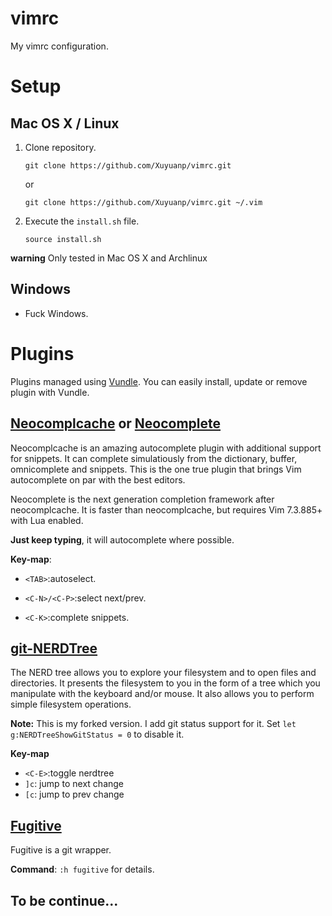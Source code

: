 vimrc
=====

My vimrc configuration.

# Setup

## Mac OS X / Linux

1. Clone repository.

    `git clone https://github.com/Xuyuanp/vimrc.git`

    or

    `git clone https://github.com/Xuyuanp/vimrc.git ~/.vim`

2. Execute the `install.sh` file.

    `source install.sh`

**warning** Only tested in Mac OS X and Archlinux

## Windows

* Fuck Windows.

# Plugins

Plugins managed using [Vundle](https://github.com/gmarik/Vundle.vim). You can easily install, update or remove plugin with Vundle.

## [Neocomplcache](https://github.com/Shougo/neocomplcache.vim) or [Neocomplete](https://github.com/Shougo/neocomplete.vim)
  Neocomplcache is an amazing autocomplete plugin with additional support for snippets. It can complete simulatiously from the dictionary, buffer, omnicomplete and snippets. This is the one true plugin that brings Vim autocomplete on par with the best editors.

  Neocomplete is the next generation completion framework after neocomplcache. It is faster than neocomplcache, but requires Vim 7.3.885+ with Lua enabled.

  **Just keep typing**, it will autocomplete where possible.

  **Key-map**:

  * `<TAB>`:autoselect.

  * `<C-N>/<C-P>`:select next/prev.

  * `<C-K>`:complete snippets.

## [git-NERDTree](https://github.com/Xuyuanp/git-nerdtree)

The NERD tree allows you to explore your filesystem and to open files and directories. It presents the filesystem to you in the form of a tree which you manipulate with the keyboard and/or mouse. It also allows you to perform simple filesystem operations.

  **Note:** This is my forked version. I add git status support for it. Set `let g:NERDTreeShowGitStatus = 0` to disable it.

  **Key-map**

  * `<C-E>`:toggle nerdtree
  * `]c`: jump to next change
  * `[c`: jump to prev change

## [Fugitive](https://github.com/tpope/vim-fugitive)

Fugitive is a git wrapper.

  **Command**: `:h fugitive` for details.

## To be continue...
